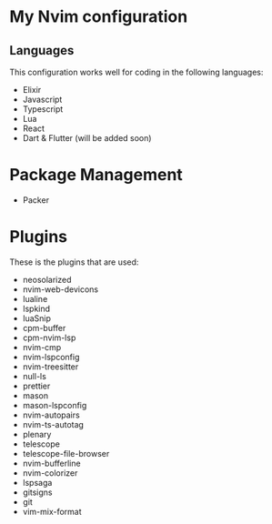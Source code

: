 # My Nvim configuration

## Languages
This configuration works well for coding in the following languages:

- Elixir
- Javascript
- Typescript
- Lua
- React
- Dart & Flutter (will be added soon)

# Package Management

- Packer

# Plugins
These is the plugins that are used:

- neosolarized
- nvim-web-devicons
- lualine
- lspkind
- luaSnip
- cpm-buffer
- cpm-nvim-lsp
- nvim-cmp
- nvim-lspconfig
- nvim-treesitter
- null-ls
- prettier
- mason
- mason-lspconfig
- nvim-autopairs
- nvim-ts-autotag
- plenary
- telescope
- telescope-file-browser
- nvim-bufferline
- nvim-colorizer
- lspsaga
- gitsigns
- git
- vim-mix-format

